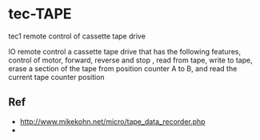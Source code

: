 # tec-TAPE
tec1 remote control of cassette tape drive

IO remote control a cassette tape drive that has the following features, control of motor, forward, reverse and stop , read from tape, write to tape, erase a section of the tape from position counter A to B, and read the current tape counter position 


## Ref
- http://www.mikekohn.net/micro/tape_data_recorder.php
- 
